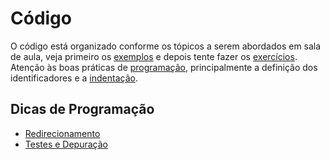 Código
======

O código está organizado conforme os tópicos a serem abordados em sala de aula, veja primeiro os [exemplos](exemplos) e depois tente fazer os [exercícios](exercicios). Atenção às boas práticas de [programação][prog], principalmente a definição dos identificadores e a [indentação][ind].

Dicas de Programação
--------------------

* [Redirecionamento](exemplos/1_Interface)
* [Testes e Depuração](exemplos/6_DepuracaoTestes)

[ind]: https://pt.wikipedia.org/wiki/Indenta%C3%A7%C3%A3o
[prog]: http://www.ft.unicamp.br/liag/programacao/arquivos/qualidade.pdf